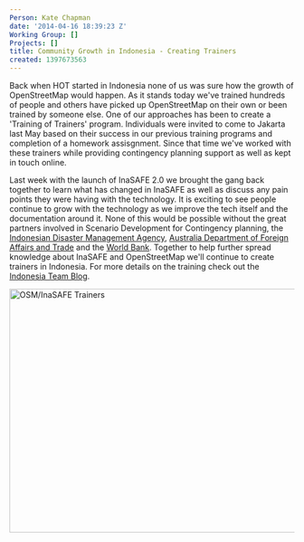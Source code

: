 ```yaml
---
Person: Kate Chapman
date: '2014-04-16 18:39:23 Z'
Working Group: []
Projects: []
title: Community Growth in Indonesia - Creating Trainers
created: 1397673563
---
```

<p>Back when HOT started in Indonesia none of us was sure how the growth of OpenStreetMap would happen. As it stands today we've trained hundreds of people and others have picked up OpenStreetMap on their own or been trained by someone else. One of our approaches has been to create a 'Training of Trainers' program. Individuals were invited to come to Jakarta last May based on their success in our previous training programs and completion of a homework assisgnment. Since that time we've worked with these trainers while providing contingency planning support as well as kept in touch online.</p><p>Last week with the launch of InaSAFE 2.0 we brought the gang back together to learn what has changed in InaSAFE as well as discuss any pain points they were having with the technology. It is exciting to see people continue to grow with the technology as we improve the tech itself and the documentation around it. None of this would be possible without the great partners involved in Scenario Development for Contingency planning, the <a href="http://bnpb.go.id/">Indonesian Disaster Management Agency</a>, <a href="http://www.dfat.gov.au/">Australia Department of Foreign Affairs and Trade</a> and the <a href="https://www.gfdrr.org">World Bank</a>. Together to help further spread knowledge about InaSAFE and OpenStreetMap we'll continue to create trainers in Indonesia. For more details on the training check out the <a href="http://en.openstreetmap.or.id/pelatihan-alumni-pengembangan-skenario-untuk-rencana-kontinjensi-dengan-inasafe-2-0/">Indonesia Team Blog</a>.&nbsp;</p><p><img src="/sites/default/files/13835766473_2f4a67ee7f_o.jpg" alt="OSM/InaSAFE Trainers" width="773" height="431"></p>
